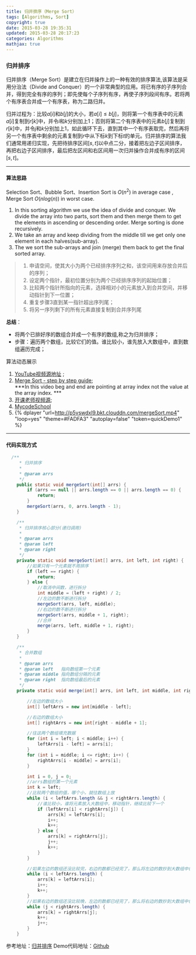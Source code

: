 ```yaml
---
title: 归并排序（Merge Sort）
tags: [Algorithms, Sort]
copyright: true
date: 2015-03-28 19:35:31
updated: 2015-03-28 20:17:23
categories: Algorithms 
mathjax: true
---
```


### 归并排序
归并排序（Merge Sort）是建立在归并操作上的一种有效的排序算法,该算法是采用分治法（Divide and Conquer）的一个非常典型的应用。将已有序的子序列合并，得到完全有序的序列；即先使每个子序列有序，再使子序列段间有序。若将两个有序表合并成一个有序表，称为二路归并。

归并过程为：比较$a[i]$和$b[j]$的大小，若$a[i]≤b[j]$，则将第一个有序表中的元素$a[i]$复制到$r[k]$中，并令$i$和$k$分别加上$1$；否则将第二个有序表中的元素$b[j]$复制到$r[k]$中，并令$j$和$k$分别加上$1$，如此循环下去，直到其中一个有序表取完，然后再将另一个有序表中剩余的元素复制到$r$中从下标$k$到下标$t$的单元。归并排序的算法我们通常用递归实现，先把待排序区间$[s,t]$以中点二分，接着把左边子区间排序，再把右边子区间排序，最后把左区间和右区间用一次归并操作合并成有序的区间$[s,t]$。
  
-------

<!-- more -->

#### 算法思路
Selection Sort、Bubble Sort、Insertion Sort is $O(n^2)$ in average case , Merge Sort $O(n log(n))$ in worst case.
1. In this sorting algorithm we use the idea of divide and conquer. We divide the array into two parts, sort them and then merge them to get the elements in ascending or descending order. Merge sorting is done recursively.
2. We take an array and keep dividing from the middle till we get only one element in each halves(sub-array).
3. The we sort the sub-arrays and join (merge) them back to get the final sorted array.

> 1. 申请空间，使其大小为两个已经排序序列之和，该空间用来存放合并后的序列；
> 2. 设定两个指针，最初位置分别为两个已经排序序列的起始位置；
> 3. 比较两个指针所指向的元素，选择相对小的元素放入到合并空间，并移动指针到下一位置；
> 4. 重复步骤3直到某一指针超出序列尾；
> 5. 将另一序列剩下的所有元素直接复制到合并序列尾

**总结**：
* 将两个已排好序的数组合并成一个有序的数组,称之为归并排序；
* 步骤：遍历两个数组，比较它们的值。谁比较小，谁先放入大数组中，直到数组遍历完成；

算法动态展示
1. [YouTube视频源地址](https://www.youtube.com/watch?v=7zuGmKfUt7s&t=15s) ;
2. [Merge Sort - step by step guide](https://www.youtube.com/watch?v=e5ik2UGjHBk);     
***In this video beg and end are pointing at array index not the value at the array index.﻿ ***
3. [开课老师视频源](https://www.youtube.com/watch?v=qdv3i6X0PiQ); 
4. [MycodeSchool](https://www.youtube.com/watch?v=TzeBrDU-JaY&t=319s) 
5. {% dplayer "url=http://p5vswdxl9.bkt.clouddn.com/mergeSort.mp4"   "loop=yes" "theme=#FADFA3" "autoplay=false" "token=quickDemo1" %}
 
-------

#### 代码实现方式
```java
  /**
     * 归并排序
     *
     * @param arrs
     */
    public static void mergeSort(int[] arrs) {
        if (arrs == null || arrs.length == 0 || arrs.length == 0) {
            return;
        }
        mergeSort(arrs, 0, arrs.length - 1);
    }

    /**
     * 归并排序核心部分(递归调用)
     *
     * @param arrs
     * @param left
     * @param right
     */
    private static void mergeSort(int[] arrs, int left, int right) {
        //如果只有一个元素就不用排序
        if (left == right) {
            return;
        } else {
            //取消中间数，进行拆分
            int middle = (left + right) / 2;
            //左边的数不断进行拆分
            mergeSort(arrs, left, middle);
            //右边的数不断进行拆分
            mergeSort(arrs, middle + 1, right);
            //合并
            merge(arrs, left, middle + 1, right);
        }
    }

    /**
     * 合并数组
     *
     * @param arrs
     * @param left   指向数组第一个元素
     * @param middle 指向数组分隔的元素
     * @param right  指向数组最后的元素
     */
    private static void merge(int[] arrs, int left, int middle, int right) {

        //左边的数组大小
        int[] leftArrs = new int[middle - left];

        //右边的数组大小
        int[] rightArrs = new int[right - middle + 1];

        //往这两个数组填充数据
        for (int i = left; i < middle; i++) {
            leftArrs[i - left] = arrs[i];
        }
        for (int i = middle; i <= right; i++) {
            rightArrs[i - middle] = arrs[i];
        }

        int i = 0, j = 0;
        //arrs数组的第一个元素
        int k = left;
        //比较两个数组的值，哪个小，就往数组上放
        while (i < leftArrs.length && j < rightArrs.length) {
            //谁比较小，谁将元素放入大数组中，移动指针，继续比较下一个
            if (leftArrs[i] < rightArrs[j]) {
                arrs[k] = leftArrs[i];
                i++;
                k++;
            } else {
                arrs[k] = rightArrs[j];
                j++;
                k++;
            }
        }

        //如果左边的数组还没比较完，右边的数都已经完了，那么将左边的数抄到大数组中(剩下的都是大数字)
        while (i < leftArrs.length) {
            arrs[k] = leftArrs[i];
            i++;
            k++;
        }
        //如果右边的数组还没比较晚，左边的数都已经完了，那么将右边的数抄到大数组中(剩下的都是大数字)
        while (j < rightArrs.length) {
            arrs[k] = rightArrs[j];
            k++;
            j++;
        }
    }
```

参考地址：[归并排序](https://mp.weixin.qq.com/s?__biz=MzI4Njg5MDA5NA==&mid=2247484058&idx=1&sn=432c2dd8e4bda662ce066c09f8e22bda&chksm=ebd7439bdca0ca8ded40d0f431db411928936db9b4b5f5595027c8acd2efdef5ba35348641d2&scene=21#wechat_redirect)
Demo代码地址：[Github](git@github.com:edgeowner/JavaCoreDemo.git)



